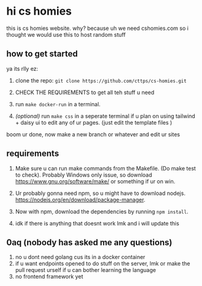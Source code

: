 # hi cs homies

this is cs homies website. why? because uh we need cshomies.com
so i thought we would use this to host random stuff

## how to get started
ya its rlly ez:

1. clone the repo: `git clone https://github.com/cttps/cs-homies.git`

2. CHECK THE REQUIREMENTS to get all teh stuff u need

3. run `make docker-run` in a terminal.

4. *(optional)* run `make css` in a seperate terminal if u plan on using tailwind + daisy ui to edit any of ur pages. (just edit the template files )

boom ur done, now make a new branch or whatever and edit ur sites 

## requirements
1. Make sure u can run make commands from the Makefile. (Do make test to check). Probably Windows only issue, so download https://www.gnu.org/software/make/ or something if ur on win.

2. Ur probably gonna need npm, so u might have to download nodejs. https://nodejs.org/en/download/package-manager.

3. Now with npm, download the dependencies by running `npm install`.

4. idk if there is anything that doesnt work lmk and i will update this


## 0aq (nobody has asked me any questions)
1. no u dont need golang cus its in a docker container
2. if u want endpoints opened to do stuff on the server, lmk or make the pull request urself if u can bother learning the language
3. no frontend framework yet
